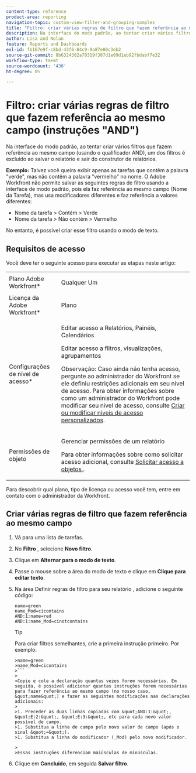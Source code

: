 ```yaml
---
content-type: reference
product-area: reporting
navigation-topic: custom-view-filter-and-grouping-samples
title: "Filtro: criar várias regras de filtro que fazem referência ao mesmo campo (instruções 'AND')"
description: Na interface do modo padrão, ao tentar criar vários filtros que fazem referência ao mesmo campo (usando o qualificador AND), um dos filtros é excluído ao salvar o relatório e sair do construtor de relatórios.
author: Lisa and Nolan
feature: Reports and Dashboards
exl-id: fb167e9f-c8bd-43f6-84c9-9a87e80c3eb2
source-git-commit: 8b6324302a70319f387d1e09d1eb92fbdabf7e32
workflow-type: tm+mt
source-wordcount: '430'
ht-degree: 0%

---
```


# Filtro: criar várias regras de filtro que fazem referência ao mesmo campo (instruções &quot;AND&quot;)

Na interface do modo padrão, ao tentar criar vários filtros que fazem referência ao mesmo campo (usando o qualificador AND), um dos filtros é excluído ao salvar o relatório e sair do construtor de relatórios.

**Exemplo:** Talvez você queira exibir apenas as tarefas que contêm a palavra &quot;verde&quot;, mas não contêm a palavra &quot;vermelho&quot; no nome. O Adobe Workfront não permite salvar as seguintes regras de filtro usando a interface de modo padrão, pois ela faz referência ao mesmo campo (Nome da Tarefa), mas usa modificadores diferentes e faz referência a valores diferentes:

* Nome da tarefa > Contém > Verde
* Nome da tarefa > Não contém > Vermelho

No entanto, é possível criar esse filtro usando o modo de texto.

## Requisitos de acesso

Você deve ter o seguinte acesso para executar as etapas neste artigo:

<table style="table-layout:auto"> 
 <col> 
 <col> 
 <tbody> 
  <tr> 
   <td role="rowheader">Plano Adobe Workfront*</td> 
   <td> <p>Qualquer Um</p> </td> 
  </tr> 
  <tr> 
   <td role="rowheader">Licença da Adobe Workfront*</td> 
   <td> <p>Plano </p> </td> 
  </tr> 
  <tr> 
   <td role="rowheader">Configurações de nível de acesso*</td> 
   <td> <p>Editar acesso a Relatórios, Painéis, Calendários</p> <p>Editar acesso a filtros, visualizações, agrupamentos</p> <p>Observação: Caso ainda não tenha acesso, pergunte ao administrador do Workfront se ele definiu restrições adicionais em seu nível de acesso. Para obter informações sobre como um administrador do Workfront pode modificar seu nível de acesso, consulte <a href="../../../administration-and-setup/add-users/configure-and-grant-access/create-modify-access-levels.md" class="MCXref xref">Criar ou modificar níveis de acesso personalizados</a>.</p> </td> 
  </tr> 
  <tr> 
   <td role="rowheader">Permissões de objeto</td> 
   <td> <p>Gerenciar permissões de um relatório</p> <p>Para obter informações sobre como solicitar acesso adicional, consulte <a href="../../../workfront-basics/grant-and-request-access-to-objects/request-access.md" class="MCXref xref">Solicitar acesso a objetos </a>.</p> </td> 
  </tr> 
 </tbody> 
</table>

Para descobrir qual plano, tipo de licença ou acesso você tem, entre em contato com o administrador da Workfront.

## Criar várias regras de filtro que fazem referência ao mesmo campo

1. Vá para uma lista de tarefas.
1. No **Filtro** , selecione **Novo filtro**.
1. Clique em **Alternar para o modo de texto**.
1. Passe o mouse sobre a área do modo de texto e clique em **Clique para editar texto**.
1. Na área Definir regras de filtro para seu relatório , adicione o seguinte código:

   ```
   name=green
   name_Mod=cicontains
   AND:1:name=red
   AND:1:name_Mod=cinotcontains
   ```

   >[!TIP]
   >
   >Para criar filtros semelhantes, crie a primeira instrução primeiro. Por exemplo:
   >
   >
   ```
   >name=green
   >name_Mod=cicontains
   >```
   >
   >Copie e cole a declaração quantas vezes forem necessárias. Em seguida, é possível adicionar quantas instruções forem necessárias para fazer referência ao mesmo campo (no nosso caso, &quot;name&quot;) e fazer as seguintes modificações nas declarações adicionais:
   >
   >1. Preceder as duas linhas copiadas com &quot;AND:1:&quot;, &quot;E:2:&quot;, &quot;E:3:&quot;, etc para cada novo valor possível de campo.
   >1. Substitua a linha de campo pelo novo valor de campo (após o sinal &quot;=&quot;).
   >1. Substitua a linha do modificador (_Mod) pelo novo modificador.

   >   
   >Essas instruções diferenciam maiúsculas de minúsculas.

1. Clique em **Concluído**, em seguida **Salvar filtro**.
